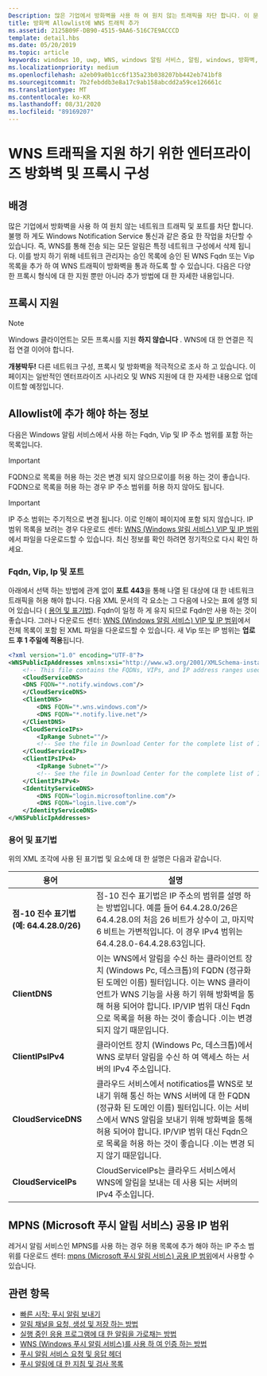 ```yaml
---
Description: 많은 기업에서 방화벽을 사용 하 여 원치 않는 트래픽을 차단 합니다. 이 문서에서는 WNS 트래픽이 방화벽을 통과 하도록 허용 하는 방법을 설명 합니다.
title: 방화벽 Allowlist에 WNS 트래픽 추가
ms.assetid: 2125B09F-DB90-4515-9AA6-516C7E9ACCCD
template: detail.hbs
ms.date: 05/20/2019
ms.topic: article
keywords: windows 10, uwp, WNS, windows 알림 서비스, 알림, windows, 방화벽, 문제 해결, IP, 트래픽, 엔터프라이즈, 네트워크, IPv4, VIP, FQDN, 공용 IP 주소
ms.localizationpriority: medium
ms.openlocfilehash: a2eb09a0b1cc6f135a23b038207bb442eb741bf8
ms.sourcegitcommit: 7b2febddb3e8a17c9ab158abcdd2a59ce126661c
ms.translationtype: MT
ms.contentlocale: ko-KR
ms.lasthandoff: 08/31/2020
ms.locfileid: "89169207"
---
```

# <a name="enterprise-firewall-and-proxy-configurations-to-support-wns-traffic"></a>WNS 트래픽을 지원 하기 위한 엔터프라이즈 방화벽 및 프록시 구성

## <a name="background"></a>배경
많은 기업에서 방화벽을 사용 하 여 원치 않는 네트워크 트래픽 및 포트를 차단 합니다. 불행 하 게도 Windows Notification Service 통신과 같은 중요 한 작업을 차단할 수 있습니다. 즉, WNS를 통해 전송 되는 모든 알림은 특정 네트워크 구성에서 삭제 됩니다. 이를 방지 하기 위해 네트워크 관리자는 승인 목록에 승인 된 WNS Fqdn 또는 Vip 목록을 추가 하 여 WNS 트래픽이 방화벽을 통과 하도록 할 수 있습니다. 다음은 다양 한 프록시 형식에 대 한 지원 뿐만 아니라 추가 방법에 대 한 자세한 내용입니다.

## <a name="proxy-support"></a>프록시 지원

> [!Note]
> Windows 클라이언트는 모든 프록시를 지원 **하지 않습니다** . WNS에 대 한 연결은 직접 연결 이어야 합니다.

**개봉박두!** 다른 네트워크 구성, 프록시 및 방화벽을 적극적으로 조사 하 고 있습니다. 이 페이지는 일반적인 엔터프라이즈 시나리오 및 WNS 지원에 대 한 자세한 내용으로 업데이트할 예정입니다.


## <a name="what-information-should-be-added-to-the-allowlist"></a>Allowlist에 추가 해야 하는 정보
다음은 Windows 알림 서비스에서 사용 하는 Fqdn, Vip 및 IP 주소 범위를 포함 하는 목록입니다. 

> [!IMPORTANT]
> FQDN으로 목록을 허용 하는 것은 변경 되지 않으므로이를 허용 하는 것이 좋습니다. FQDN으로 목록을 허용 하는 경우 IP 주소 범위를 허용 하지 않아도 됩니다.

> [!IMPORTANT]
> IP 주소 범위는 주기적으로 변경 됩니다. 이로 인해이 페이지에 포함 되지 않습니다. IP 범위 목록을 보려는 경우 다운로드 센터: [WNS (Windows 알림 서비스) VIP 및 IP 범위](https://www.microsoft.com/download/details.aspx?id=44238)에서 파일을 다운로드할 수 있습니다. 최신 정보를 확인 하려면 정기적으로 다시 확인 하세요. 


### <a name="fqdns-vips-ips-and-ports"></a>Fqdn, Vip, Ip 및 포트
아래에서 선택 하는 방법에 관계 없이 **포트 443**을 통해 나열 된 대상에 대 한 네트워크 트래픽을 허용 해야 합니다. 다음 XML 문서의 각 요소는 그 다음에 나오는 표에 설명 되어 있습니다 ( [용어 및 표기법](#terms-and-notations)). Fqdn이 일정 하 게 유지 되므로 Fqdn만 사용 하는 것이 좋습니다. 그러나 다운로드 센터: [WNS (Windows 알림 서비스) VIP 및 IP 범위](https://www.microsoft.com/download/details.aspx?id=44238)에서 전체 목록이 포함 된 XML 파일을 다운로드할 수 있습니다. 새 Vip 또는 IP 범위는 **업로드 후 1 주일에 적용**됩니다.

```XML
<?xml version="1.0" encoding="UTF-8"?>
<WNSPublicIpAddresses xmlns:xsi="http://www.w3.org/2001/XMLSchema-instance" xmlns:xsd="http://www.w3.org/2001/XMLSchema">
    <!-- This file contains the FQDNs, VIPs, and IP address ranges used by the Windows Notification Service. A new text file will be uploaded every time a new VIP or IP range is released in production.  Please copy the below information and perform the necessary changes on your site. Endpoints in CloudService nodes are used for cloud services to send notifications to WNS. Endpoints in Client nodes are used by devices to receive notifications from WNS. --> 
    <CloudServiceDNS>
    <DNS FQDN="*.notify.windows.com"/>
    </CloudServiceDNS>
    <ClientDNS>
        <DNS FQDN="*.wns.windows.com"/>
        <DNS FQDN="*.notify.live.net"/>
    </ClientDNS>
    <CloudServiceIPs>
        <IpRange Subnet=""/>
        <!-- See the file in Download Center for the complete list of IP ranges -->
    </CloudServiceIPs>
    <ClientIPsIPv4>
        <IpRange Subnet=""/>
        <!-- See the file in Download Center for the complete list of IP ranges -->
    </ClientIPsIPv4>
    <IdentityServiceDNS>
        <DNS FQDN="login.microsoftonline.com"/>
        <DNS FQDN="login.live.com"/>
    </IdentityServiceDNS>
</WNSPublicIpAddresses>

```

### <a name="terms-and-notations"></a>용어 및 표기법
위의 XML 조각에 사용 된 표기법 및 요소에 대 한 설명은 다음과 같습니다.

| 용어 | 설명 |
|---|---|
| **점-10 진수 표기법 (예: 64.4.28.0/26)** | 점-10 진수 표기법은 IP 주소의 범위를 설명 하는 방법입니다. 예를 들어 64.4.28.0/26은 64.4.28.0의 처음 26 비트가 상수이 고, 마지막 6 비트는 가변적입니다.  이 경우 IPv4 범위는 64.4.28.0-64.4.28.63입니다. |
| **ClientDNS** | 이는 WNS에서 알림을 수신 하는 클라이언트 장치 (Windows Pc, 데스크톱)의 FQDN (정규화 된 도메인 이름) 필터입니다. 이는 WNS 클라이언트가 WNS 기능을 사용 하기 위해 방화벽을 통해 허용 되어야 합니다.  IP/VIP 범위 대신 Fqdn으로 목록을 허용 하는 것이 좋습니다 .이는 변경 되지 않기 때문입니다. |
| **ClientIPsIPv4** | 클라이언트 장치 (Windows Pc, 데스크톱)에서 WNS 로부터 알림을 수신 하 여 액세스 하는 서버의 IPv4 주소입니다. |
| **CloudServiceDNS** | 클라우드 서비스에서 notificatios를 WNS로 보내기 위해 통신 하는 WNS 서버에 대 한 FQDN (정규화 된 도메인 이름) 필터입니다. 이는 서비스에서 WNS 알림을 보내기 위해 방화벽을 통해 허용 되어야 합니다.  IP/VIP 범위 대신 Fqdn으로 목록을 허용 하는 것이 좋습니다 .이는 변경 되지 않기 때문입니다.|
| **CloudServiceIPs** | CloudServiceIPs는 클라우드 서비스에서 WNS에 알림을 보내는 데 사용 되는 서버의 IPv4 주소입니다.  |


## <a name="microsoft-push-notifications-service-mpns-public-ip-ranges"></a>MPNS (Microsoft 푸시 알림 서비스) 공용 IP 범위
레거시 알림 서비스인 MPNS를 사용 하는 경우 허용 목록에 추가 해야 하는 IP 주소 범위를 다운로드 센터: [mpns (Microsoft 푸시 알림 서비스) 공용 IP 범위](https://www.microsoft.com/download/details.aspx?id=44535)에서 사용할 수 있습니다.


## <a name="related-topics"></a>관련 항목

* [빠른 시작: 푸시 알림 보내기](/previous-versions/windows/apps/hh868252(v=win.10))
* [알림 채널을 요청, 생성 및 저장 하는 방법](/previous-versions/windows/apps/hh465412(v=win.10))
* [실행 중인 응용 프로그램에 대 한 알림을 가로채는 방법](/previous-versions/windows/apps/jj709907(v=win.10))
* [WNS (Windows 푸시 알림 서비스)를 사용 하 여 인증 하는 방법](/previous-versions/windows/apps/hh465407(v=win.10))
* [푸시 알림 서비스 요청 및 응답 헤더](/previous-versions/windows/apps/hh465435(v=win.10))
* [푸시 알림에 대 한 지침 및 검사 목록](./windows-push-notification-services--wns--overview.md)
 